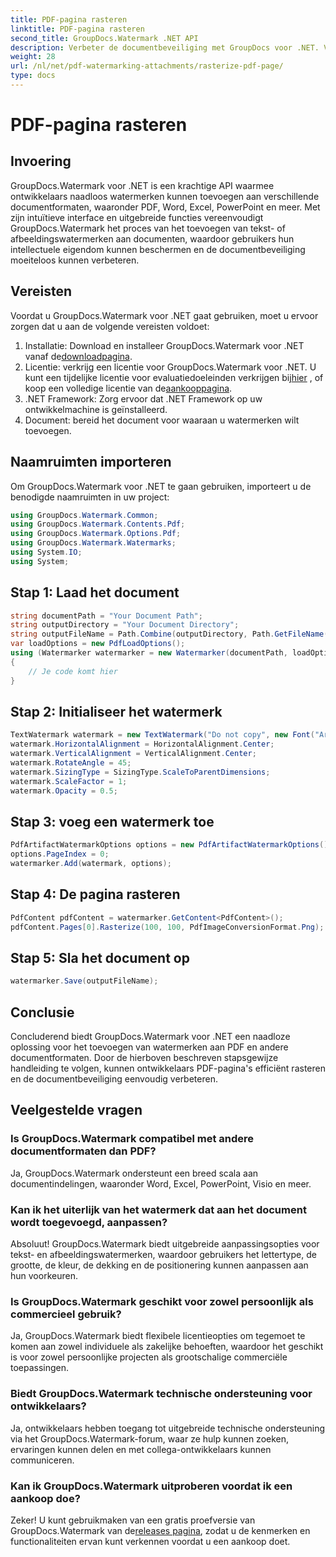 ```yaml
---
title: PDF-pagina rasteren
linktitle: PDF-pagina rasteren
second_title: GroupDocs.Watermark .NET API
description: Verbeter de documentbeveiliging met GroupDocs voor .NET. Voeg naadloos watermerken toe aan PDF en andere formaten.
weight: 28
url: /nl/net/pdf-watermarking-attachments/rasterize-pdf-page/
type: docs
---
```

# PDF-pagina rasteren

## Invoering
GroupDocs.Watermark voor .NET is een krachtige API waarmee ontwikkelaars naadloos watermerken kunnen toevoegen aan verschillende documentformaten, waaronder PDF, Word, Excel, PowerPoint en meer. Met zijn intuïtieve interface en uitgebreide functies vereenvoudigt GroupDocs.Watermark het proces van het toevoegen van tekst- of afbeeldingswatermerken aan documenten, waardoor gebruikers hun intellectuele eigendom kunnen beschermen en de documentbeveiliging moeiteloos kunnen verbeteren.
## Vereisten
Voordat u GroupDocs.Watermark voor .NET gaat gebruiken, moet u ervoor zorgen dat u aan de volgende vereisten voldoet:
1. Installatie: Download en installeer GroupDocs.Watermark voor .NET vanaf de[downloadpagina](https://releases.groupdocs.com/Watermark/net/).
2.  Licentie: verkrijg een licentie voor GroupDocs.Watermark voor .NET. U kunt een tijdelijke licentie voor evaluatiedoeleinden verkrijgen bij[hier](https://purchase.groupdocs.com/temporary-license/) , of koop een volledige licentie van de[aankooppagina](https://purchase.groupdocs.com/buy).
3. .NET Framework: Zorg ervoor dat .NET Framework op uw ontwikkelmachine is geïnstalleerd.
4. Document: bereid het document voor waaraan u watermerken wilt toevoegen.

## Naamruimten importeren
Om GroupDocs.Watermark voor .NET te gaan gebruiken, importeert u de benodigde naamruimten in uw project:
```csharp
using GroupDocs.Watermark.Common;
using GroupDocs.Watermark.Contents.Pdf;
using GroupDocs.Watermark.Options.Pdf;
using GroupDocs.Watermark.Watermarks;
using System.IO;
using System;
```
## Stap 1: Laad het document
```csharp
string documentPath = "Your Document Path";
string outputDirectory = "Your Document Directory";
string outputFileName = Path.Combine(outputDirectory, Path.GetFileName(documentPath));
var loadOptions = new PdfLoadOptions();
using (Watermarker watermarker = new Watermarker(documentPath, loadOptions))
{
    // Je code komt hier
}
```
## Stap 2: Initialiseer het watermerk
```csharp
TextWatermark watermark = new TextWatermark("Do not copy", new Font("Arial", 8));
watermark.HorizontalAlignment = HorizontalAlignment.Center;
watermark.VerticalAlignment = VerticalAlignment.Center;
watermark.RotateAngle = 45;
watermark.SizingType = SizingType.ScaleToParentDimensions;
watermark.ScaleFactor = 1;
watermark.Opacity = 0.5;
```
## Stap 3: voeg een watermerk toe
```csharp
PdfArtifactWatermarkOptions options = new PdfArtifactWatermarkOptions();
options.PageIndex = 0;
watermarker.Add(watermark, options);
```
## Stap 4: De pagina rasteren
```csharp
PdfContent pdfContent = watermarker.GetContent<PdfContent>();
pdfContent.Pages[0].Rasterize(100, 100, PdfImageConversionFormat.Png);
```
## Stap 5: Sla het document op
```csharp
watermarker.Save(outputFileName);
```

## Conclusie
Concluderend biedt GroupDocs.Watermark voor .NET een naadloze oplossing voor het toevoegen van watermerken aan PDF en andere documentformaten. Door de hierboven beschreven stapsgewijze handleiding te volgen, kunnen ontwikkelaars PDF-pagina's efficiënt rasteren en de documentbeveiliging eenvoudig verbeteren.
## Veelgestelde vragen
### Is GroupDocs.Watermark compatibel met andere documentformaten dan PDF?
Ja, GroupDocs.Watermark ondersteunt een breed scala aan documentindelingen, waaronder Word, Excel, PowerPoint, Visio en meer.
### Kan ik het uiterlijk van het watermerk dat aan het document wordt toegevoegd, aanpassen?
Absoluut! GroupDocs.Watermark biedt uitgebreide aanpassingsopties voor tekst- en afbeeldingswatermerken, waardoor gebruikers het lettertype, de grootte, de kleur, de dekking en de positionering kunnen aanpassen aan hun voorkeuren.
### Is GroupDocs.Watermark geschikt voor zowel persoonlijk als commercieel gebruik?
Ja, GroupDocs.Watermark biedt flexibele licentieopties om tegemoet te komen aan zowel individuele als zakelijke behoeften, waardoor het geschikt is voor zowel persoonlijke projecten als grootschalige commerciële toepassingen.
### Biedt GroupDocs.Watermark technische ondersteuning voor ontwikkelaars?
Ja, ontwikkelaars hebben toegang tot uitgebreide technische ondersteuning via het GroupDocs.Watermark-forum, waar ze hulp kunnen zoeken, ervaringen kunnen delen en met collega-ontwikkelaars kunnen communiceren.
### Kan ik GroupDocs.Watermark uitproberen voordat ik een aankoop doe?
Zeker! U kunt gebruikmaken van een gratis proefversie van GroupDocs.Watermark van de[releases pagina](https://releases.groupdocs.com/), zodat u de kenmerken en functionaliteiten ervan kunt verkennen voordat u een aankoop doet.
